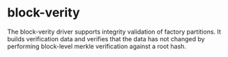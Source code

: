 block-verity
============

The block-verity driver supports integrity validation of factory partitions. It builds verification
data and verifies that the data has not changed by performing block-level merkle verification
against a root hash.